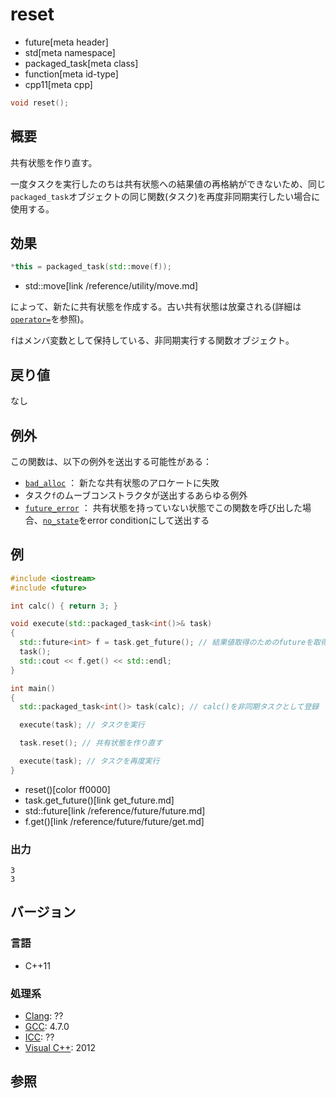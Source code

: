 # reset
* future[meta header]
* std[meta namespace]
* packaged_task[meta class]
* function[meta id-type]
* cpp11[meta cpp]

```cpp
void reset();
```

## 概要
共有状態を作り直す。

一度タスクを実行したのちは共有状態への結果値の再格納ができないため、同じ`packaged_task`オブジェクトの同じ関数(タスク)を再度非同期実行したい場合に使用する。


## 効果
```cpp
*this = packaged_task(std::move(f));
```
* std::move[link /reference/utility/move.md]

によって、新たに共有状態を作成する。古い共有状態は放棄される(詳細は[`operator=`](op_assign.md)を参照)。

`f`はメンバ変数として保持している、非同期実行する関数オブジェクト。


## 戻り値
なし


## 例外
この関数は、以下の例外を送出する可能性がある：

- [`bad_alloc`](/reference/new/bad_alloc.md) ： 新たな共有状態のアロケートに失敗
- タスク`f`のムーブコンストラクタが送出するあらゆる例外
- [`future_error`](../future_error.md) ： 共有状態を持っていない状態でこの関数を呼び出した場合、[`no_state`](../future_errc.md)をerror conditionにして送出する


## 例
```cpp example
#include <iostream>
#include <future>

int calc() { return 3; }

void execute(std::packaged_task<int()>& task)
{
  std::future<int> f = task.get_future(); // 結果値取得のためのfutureを取得
  task();
  std::cout << f.get() << std::endl;
}

int main()
{
  std::packaged_task<int()> task(calc); // calc()を非同期タスクとして登録

  execute(task); // タスクを実行

  task.reset(); // 共有状態を作り直す

  execute(task); // タスクを再度実行
}
```
* reset()[color ff0000]
* task.get_future()[link get_future.md]
* std::future[link /reference/future/future.md]
* f.get()[link /reference/future/future/get.md]

### 出力
```
3
3
```

## バージョン
### 言語
- C++11

### 処理系
- [Clang](/implementation.md#clang): ??
- [GCC](/implementation.md#gcc): 4.7.0
- [ICC](/implementation.md#icc): ??
- [Visual C++](/implementation.md#visual_cpp): 2012


## 参照


